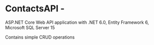 # ContactsAPI -
ASP.NET Core Web API application with 
.NET 6.0, 
Entity Framework 6, 
Microsoft SQL Server 15

Contains simple CRUD operations
